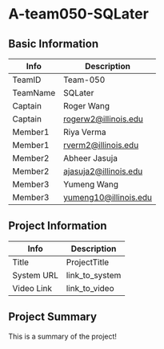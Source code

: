 # A-team050-SQLater

## Basic Information

|   Info      |        Description     |
| ----------- | ---------------------- |
| TeamID      |        Team-050        |
| TeamName    |         SQLater        |
| Captain     |       Roger Wang       |
| Captain     |   rogerw2@illinois.edu |
| Member1     |       Riya Verma       |
| Member1     |   rverm2@illinois.edu  |
| Member2     |     Abheer Jasuja      |
| Member2     |  ajasuja2@illinois.edu |
| Member3     |      Yumeng Wang       |
| Member3     | yumeng10@illinois.edu  |

## Project Information

|   Info      |        Description     |
| ----------- | ---------------------- |
|  Title      |       ProjectTitle     |
| System URL  |      link_to_system    |
| Video Link  |      link_to_video     |

## Project Summary

This is a summary of the project!
